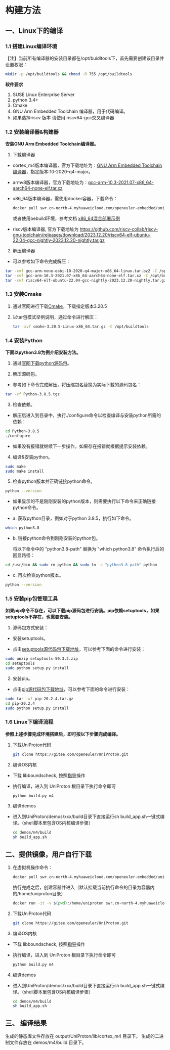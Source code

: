 # 构建方法

## 一、Linux下的编译

### 1.1 搭建Linux编译环境

【注】当前所有编译器的安装目录都在/opt/buidltools下，首先需要创建该目录并设置权限：

```bash
mkdir -p /opt/buildtools && chmod -R 755 /opt/buildtools
```

**软件要求**

1. SUSE Linux Enterprise Server
2. python 3.4+
3. Cmake
4. GNU Arm Embedded Toolchain 编译器，用于代码编译。
5. 如果选择riscv 版本 请使用 riscv64-gcc交叉编译器



### 1.2 安装编译器&构建器

**安装GNU Arm Embedded Toolchain编译器。**

1. 下载编译器
- cortex_m4版本编译器，官方下载地址为：[GNU Arm Embedded Toolchain编译器](https://developer.arm.com/tools-and-software/open-source-software/developer-tools/gnu-toolchain/gnu-rm/downloads)，指定版本:10-2020-q4-major。

- armv8版本编译器，官方下载地址为：[gcc-arm-10.3-2021.07-x86_64-aarch64-none-elf.tar.xz](https://developer.arm.com/-/media/Files/downloads/gnu-a/10.3-2021.07/binrel/gcc-arm-10.3-2021.07-x86_64-aarch64-none-elf.tar.xz)

- x86_64版本编译器，需使用docker容器，下载命令：
  ```bash
  docker pull swr.cn-north-4.myhuaweicloud.com/openeuler-embedded/uniproton:v004
  ```
  或者使用oebuild环境，参考文档 [x86_64混合部署示例](./doc/demoUsageGuide/x86_64_demo_usage_guide.md)

- riscv版本编译器, 官方下载地址为 https://github.com/riscv-collab/riscv-gnu-toolchain/releases/download/2023.12.20/riscv64-elf-ubuntu-22.04-gcc-nightly-2023.12.20-nightly.tar.gz 

2. 解压编译器
- 可以参考如下命令完成解压：
```bash
tar -xvf gcc-arm-none-eabi-10-2020-q4-major-x86_64-linux.tar.bz2 -C /opt/buildtools
tar -xvf gcc-arm-10.3-2021.07-x86_64-aarch64-none-elf.tar.xz -C /opt/buildtools
tar -xvf riscv64-elf-ubuntu-22.04-gcc-nightly-2023.12.20-nightly.tar.gz -C /opt/buildtools
```



### 1.3 安装Cmake

1. 通过官网进行下载[Cmake](https://cmake.org/download/)，下载指定版本3.20.5

2. 以tar包模式举例说明，通过命令进行解压：

   ```bash
   tar -xvf cmake-3.20.5-Linux-x86_64.tar.gz -C /opt/buildtools
   ```



### 1.4 安装Python
**下面以python3.8为例介绍安装方法。**

1. 通过[官网下载python源码包](https://gitee.com/link?target=https%3A%2F%2Fwww.python.org%2Fftp%2Fpython%2F3.8.5%2FPython-3.8.5.tgz)。

2. 解压源码包。
  - 参考如下命令完成解压，将压缩包名替换为实际下载的源码包名：
```bash
tar -xf Python-3.8.5.tgz
```
3. 检查依赖。
  - 解压后进入到目录中，执行./configure命令以检查编译与安装python所需的依赖：
```bash
cd Python-3.8.5
./configure
```
- 如果没有报错就继续下一步操作，如果存在报错就根据提示安装依赖。
4. 编译&安装python。
```bash
sudo make
sudo make install
```
5. 检查python版本并正确链接python命令。
```bash
python --version
```
- 如果显示的不是刚刚安装的python版本，则需要执行以下命令来正确链接python命令。

- a. 获取python目录，例如对于python 3.8.5，执行如下命令。

```bash
which python3.8
```
- b. 链接python命令到刚刚安装的python包。

    将以下命令中的 "python3.8-path" 替换为 "which python3.8" 命令执行后的回显路径：

```bash
cd /usr/bin && sudo rm python && sudo ln -s "python3.8-path" python
```
- c. 再次检查python版本。

```bash
python --version
```
### 1.5 安装pip包管理工具

**如果pip命令不存在，可以下载pip源码包进行安装。pip依赖setuptools，如果setuptools不存在，也需要安装。**

1. 源码包方式安装：

- 安装setuptools。

- 点击[setuptools源代码包下载地址](https://gitee.com/link?target=https%3A%2F%2Fpypi.org%2Fproject%2Fsetuptools%2F)，可以参考下面的命令进行安装：

```bash
sudo unzip setuptools-50.3.2.zip
cd setuptools
sudo python setup.py install
```

2. 安装pip。

- 点击[pip源代码包下载地址](https://gitee.com/link?target=https%3A%2F%2Fpypi.org%2Fproject%2Fpip%2F)，可以参考下面的命令进行安装：
```bash
sudo tar -xf pip-20.2.4.tar.gz
cd pip-20.2.4
sudo python setup.py install
```

### 1.6 Linux下编译流程
**参照上述步骤完成环境搭建后，即可按以下步骤完成编译。**

1. 下载UniProton代码

   ```bash
   git clone https://gitee.com/openeuler/UniProton.git
   ```

2. 编译OS内核

- 下载 libboundscheck, 按照[指导](../platform/README.md)操作

- 执行编译，进入到 UniProton 根目录下执行命令即可

   ```bash
   python build.py m4
   ```

3. 编译demos

- 进入到UniProton/demos/xxx/build目录下直接运行sh build_app.sh一键式编译。（shell脚本里包含OS内核编译步骤）

   ```bash
   cd demos/m4/build
   sh build_app.sh
   ```

## 二、提供镜像，用户自行下载

1. 在虚拟机操作命令：

   ```bash
   docker pull swr.cn-north-4.myhuaweicloud.com/openeuler-embedded/uniproton:v004
   ```

   执行完成之后，创建容器并进入（默认挂载当前执行命令的目录为容器内的/home/uniproton目录）

   ```bash
   docker run -it -v $(pwd):/home/uniproton swr.cn-north-4.myhuaweicloud.com/openeuler-embedded/uniproton:v004
   ```

2. 下载UniProton代码

   ```bash
   git clone https://gitee.com/openeuler/UniProton.git
   ```

3. 编译OS内核

- 下载 libboundscheck, 按照[指导](../platform/README.md)操作

- 执行编译，进入到 UniProton 根目录下执行命令即可

   ```bash
   python build.py m4
   ```

4. 编译demos

- 进入到UniProton/demos/xxx/build目录下直接运行sh build_app.sh一键式编译。（shell脚本里包含OS内核编译步骤）

   ```bash
   cd demos/m4/build
   sh build_app.sh
   ```



## 三、 编译结果

生成的静态库文件存放在 output/UniProton/lib/cortex_m4 目录下。
生成的二进制文件存放在 demos/m4/build 目录下。

